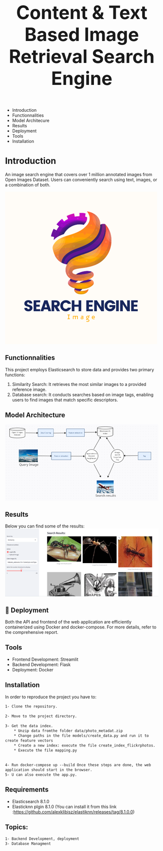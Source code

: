
# <p align="center" style="font-size: 60px;"><strong>Content & Text Based Image Retrieval Search Engine</strong></p>


- Introduction
- Functionnalities
- Model Architecure 
- Results
- Deployment
- Tools
- Installation


# Introduction 

An image search engine that covers over 1 million annotated images from Open Images Dataset. Users can conveniently search using text, images, or a combination of both.

![Logo](/media/Search%20Engine.png)
## Functionnalities
This project employs Elasticsearch to store data and provides two primary functions:
1. Similarity Search: It retrieves the most similar images to a provided reference image.
1. Database search: It conducts searches based on image tags, enabling users to find images that match specific descriptors.
## Model Architecture
![Architecture](/media/transormation.png)

## Results
Below you can find some of the results:
![Architecture](/media/result1.png)

## 🔗 Deployment
Both the API and frontend of the web application are efficiently containerized using Docker and docker-compose. For more details, refer to the comprehensive report.

## Tools
- Frontend Development: Streamlit
- Backend Development: Flask
- Deployment: Docker

## Installation
In order to reproduce the project you have to:

    1- Clone the repository.

    2- Move to the project directory.

    3- Get the data index.
        * Unzip data fromthe folder data/photo_metadat.zip
        * Change paths in the file models/create_data.py and run it to create feature vectors 
        * Create a new index: execute the file create_index_flickrphotos.
        * Execute the file mapping.py
            

    4- Run docker-compose up --build Once these steps are done, the web application should start in the browser.
    5- U can also execute the app.py.

## Requirements
  - Elasticsearch 8.1.0
  - Elasticknn plgin 8.1.0 (You can install it from this link :https://github.com/alexklibisz/elastiknn/releases/tag/8.1.0.0)

## Topics:
    1- Backend Development, deployment
    3- Database Managment
    

